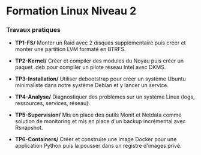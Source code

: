 # Formation Linux Niveau 2

### Travaux pratiques


- **TP1-FS/** Monter un Raid avec 2 disques supplémentaire puis créer et monter une partition LVM formaté en BTRFS.

- **TP2-Kernel/** Créer et compiler des modules du Noyau puis créer un paquet .deb pour compiler un pilote réseau Intel avec DKMS.

- **TP3-Installation/** Utiliser debootstrap pour créer un système Ubuntu minimaliste dans notre système Debian et y lancer un service.

- **TP4-Analyse/** Diagnostiquer des problèmes sur un système Linux (logs, ressources, services, réseau). 

- **TP5-Supervision/** Mis en place des outils Monit et Netdata comme solution de monitoring et mis en place d'un backup incrémental avec Rsnapshot.

- **TP6-Containers/** Créer et construire une image Docker pour une application Python puis la pousser dans un registre d'images privé.




